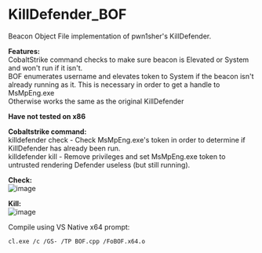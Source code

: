 # KillDefender_BOF
Beacon Object File implementation of pwn1sher's KillDefender.

**Features:**  
CobaltStrike command checks to make sure beacon is Elevated or System and won't run if it isn't.  
BOF enumerates username and elevates token to System if the beacon isn't already running as it.  This is necessary in order to get a handle to MsMpEng.exe  
Otherwise works the same as the original KillDefender  

**Have not tested on x86**  

**Cobaltstrike command:**  
killdefender check - Check MsMpEng.exe's token in order to determine if KillDefender has already been run.  
killdefender kill - Remove privileges and set MsMpEng.exe token to untrusted rendering Defender useless (but still running).  

**Check:**  
![image](https://user-images.githubusercontent.com/91164728/153991748-eb00a6a8-b5ac-4c35-8077-c55190f6269e.png)

**Kill:**  
![image](https://user-images.githubusercontent.com/91164728/153991778-2bbe9880-f373-4472-826e-80b88f428d4c.png)




Compile using VS Native x64 prompt:  
````
cl.exe /c /GS- /TP BOF.cpp /FoBOF.x64.o
````
